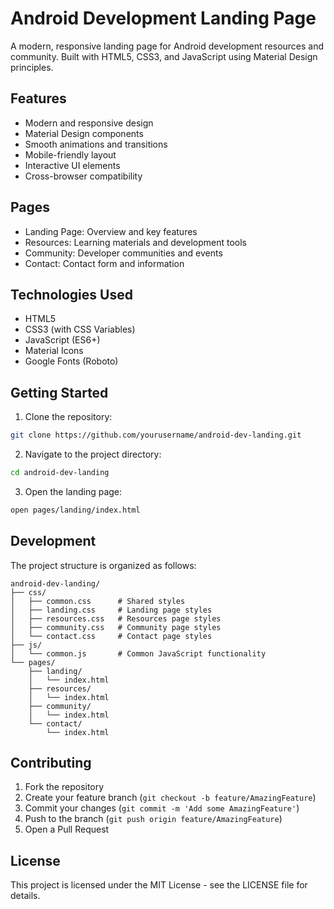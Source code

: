 # Android Development Landing Page

A modern, responsive landing page for Android development resources and community. Built with HTML5, CSS3, and JavaScript using Material Design principles.

## Features

- Modern and responsive design
- Material Design components
- Smooth animations and transitions
- Mobile-friendly layout
- Interactive UI elements
- Cross-browser compatibility

## Pages

- Landing Page: Overview and key features
- Resources: Learning materials and development tools
- Community: Developer communities and events
- Contact: Contact form and information

## Technologies Used

- HTML5
- CSS3 (with CSS Variables)
- JavaScript (ES6+)
- Material Icons
- Google Fonts (Roboto)

## Getting Started

1. Clone the repository:
```bash
git clone https://github.com/yourusername/android-dev-landing.git
```

2. Navigate to the project directory:
```bash
cd android-dev-landing
```

3. Open the landing page:
```bash
open pages/landing/index.html
```

## Development

The project structure is organized as follows:

```
android-dev-landing/
├── css/
│   ├── common.css      # Shared styles
│   ├── landing.css     # Landing page styles
│   ├── resources.css   # Resources page styles
│   ├── community.css   # Community page styles
│   └── contact.css     # Contact page styles
├── js/
│   └── common.js       # Common JavaScript functionality
└── pages/
    ├── landing/
    │   └── index.html
    ├── resources/
    │   └── index.html
    ├── community/
    │   └── index.html
    └── contact/
        └── index.html
```

## Contributing

1. Fork the repository
2. Create your feature branch (`git checkout -b feature/AmazingFeature`)
3. Commit your changes (`git commit -m 'Add some AmazingFeature'`)
4. Push to the branch (`git push origin feature/AmazingFeature`)
5. Open a Pull Request

## License

This project is licensed under the MIT License - see the LICENSE file for details. 